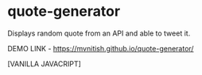 ﻿# quote-generator
 Displays random quote from an API and able to tweet it.
 
 DEMO LINK - https://mvnitish.github.io/quote-generator/

[VANILLA JAVACRIPT]
